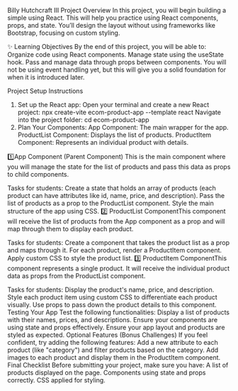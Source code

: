 Billy Hutchcraft III 
Project Overview
In this project, you will begin building a simple using React. This will help you practice using React components, props, and state.
You’ll design the layout without using frameworks like Bootstrap, focusing on custom styling.

✨ Learning Objectives
By the end of this project, you will be able to:
Organize code using React components.
Manage state using the useState hook.
Pass and manage data through props between components.
You will not be using event handling yet, but this will give you a solid foundation for when it is introduced later.


Project Setup Instructions
1. Set up the React app:
Open your terminal and create a new React project: npx create-vite ecom-product-app --template react
Navigate into the project folder: cd ecom-product-app
2. Plan Your Components:
App Component: The main wrapper for the app.
ProductList Component: Displays the list of products.
ProductItem Component: Represents an individual product with details.


1️⃣App Component (Parent Component)
This is the main component where you will manage the state for the list of products and pass this data as props to child components.

Tasks for students:
Create a state that holds an array of products (each product can have attributes like id, name, price, and description).
Pass the list of products as a prop to the ProductList component.
Style the main structure of the app using CSS.
2️⃣ ProductList ComponentThis component will receive the list of products from the App component as a prop and will map through them to display each product.

Tasks for students:
Create a component that takes the product list as a prop and maps through it.
For each product, render a ProductItem component.
Apply custom CSS to style the product list.
3️⃣ ProductItem ComponentThis component represents a single product. It will receive the individual product data as props from the ProductList component.

Tasks for students:
Display the product's name, price, and description.
Style each product item using custom CSS to differentiate each product visually.
Use props to pass down the product details to this component.
Testing Your App
Test the following functionalities:
Display a list of products with their names, prices, and descriptions.
Ensure your components are using state and props effectively.
Ensure your app layout and products are styled as expected.
Optional Features (Bonus Challenges)
If you feel confident, try adding the following features:
Add a new attribute to each product (like "category") and filter products based on the category.
Add images to each product and display them in the ProductItem component.
Final Checklist
Before submitting your project, make sure you have:
A list of products displayed on the page.
Components using state and props correctly.
CSS applied for styling.

